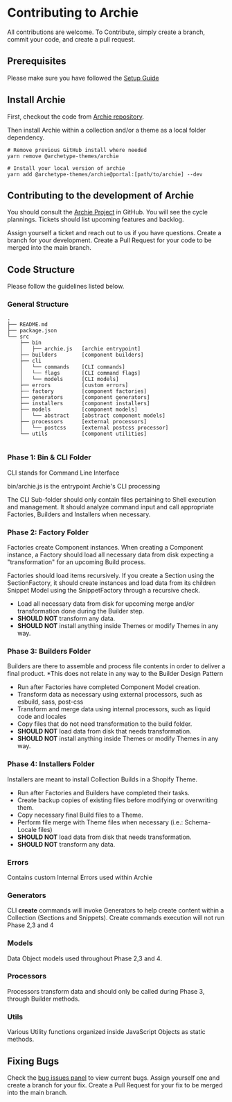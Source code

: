 # Contributing to Archie

All contributions are welcome. To Contribute, simply create a branch, commit your code, and create a pull request.

## Prerequisites

Please make sure you have followed the [Setup Guide](Setup.md)

## Install Archie

First, checkout the code from [Archie repository](https://github.com/archetype-themes/archie).

Then install Archie within a collection and/or a theme as a local folder dependency.

```shell
# Remove previous GitHub install where needed
yarn remove @archetype-themes/archie

# Install your local version of archie
yarn add @archetype-themes/archie@portal:[path/to/archie] --dev
```

## Contributing to the development of Archie

You should consult the [Archie Project](https://github.com/orgs/archetype-themes/projects/43) in GitHub. You will see
the cycle plannings. Tickets should list upcoming features and backlog.

Assign yourself a ticket and reach out to us if you have questions. Create a branch for your development. Create a Pull
Request for your code to be merged into the main branch.

## Code Structure

Please follow the guidelines listed below.

### General Structure

```shell
.
├── README.md
├── package.json
└── src
    ├── bin
    │   ├── archie.js   [archie entrypoint]
    ├── builders        [component builders]
    ├── cli             
    │   └── commands    [CLI commands]
    │   └── flags       [CLI command flags]
    │   └── models      [CLI models]
    ├── errors          [custom errors]
    ├── factory         [component factories]
    ├── generators      [component generators]
    ├── installers      [component installers]
    ├── models          [component models]
    │   └── abstract    [abstract component models]
    ├── processors      [external processors]
    │   └── postcss     [external postcss processor]
    └── utils           [component utilities]
 
```

### Phase 1: Bin & CLI Folder

CLI stands for Command Line Interface

bin/archie.js is the entrypoint Archie's CLI processing

The CLI Sub-folder should only contain files pertaining to Shell execution and management. It should analyze command
input
and call appropriate Factories, Builders and Installers when necessary.

### Phase 2: Factory Folder

Factories create Component instances. When creating a Component instance, a Factory should load all necessary data from
disk expecting a "transformation" for an upcoming Build process.

Factories should load items recursively. If you create a Section using the SectionFactory, it should create instances
and load data from its children Snippet Model using the SnippetFactory through a recursive check.

- Load all necessary data from disk for upcoming merge and/or transformation done during the Builder step.
- **SHOULD NOT** transform any data.
- **SHOULD NOT** install anything inside Themes or modify Themes in any way.

### Phase 3: Builders Folder

Builders are there to assemble and process file contents in order to deliver a final product.
*This does not relate in any way to the Builder Design Pattern

- Run after Factories have completed Component Model creation.
- Transform data as necessary using external processors, such as esbuild, sass, post-css
- Transform and merge data using internal processors, such as liquid code and locales
- Copy files that do not need transformation to the build folder.
- **SHOULD NOT** load data from disk that needs transformation.
- **SHOULD NOT** install anything inside Themes or modify Themes in any way.

### Phase 4: Installers Folder

Installers are meant to install Collection Builds in a Shopify Theme.

- Run after Factories and Builders have completed their tasks.
- Create backup copies of existing files before modifying or overwriting them.
- Copy necessary final Build files to a Theme.
- Perform file merge with Theme files when necessary (i.e.: Schema-Locale files)
- **SHOULD NOT** load data from disk that needs transformation.
- **SHOULD NOT** transform any data.

### Errors

Contains custom Internal Errors used within Archie

### Generators

CLI **create** commands will invoke Generators to help create content within a Collection (Sections and Snippets).
Create commands execution will not run Phase 2,3 and 4

### Models

Data Object models used throughout Phase 2,3 and 4.

### Processors

Processors transform data and should only be called during Phase 3, through Builder methods.

### Utils

Various Utility functions organized inside JavaScript Objects as static methods.

## Fixing Bugs

Check the [bug issues panel](https://github.com/archetype-themes/archie/issues?q=is%3Aopen+is%3Aissue+label%3Abug) to
view current bugs. Assign yourself one and create a branch for your fix. Create a Pull Request for your fix to be
merged into the main branch.
